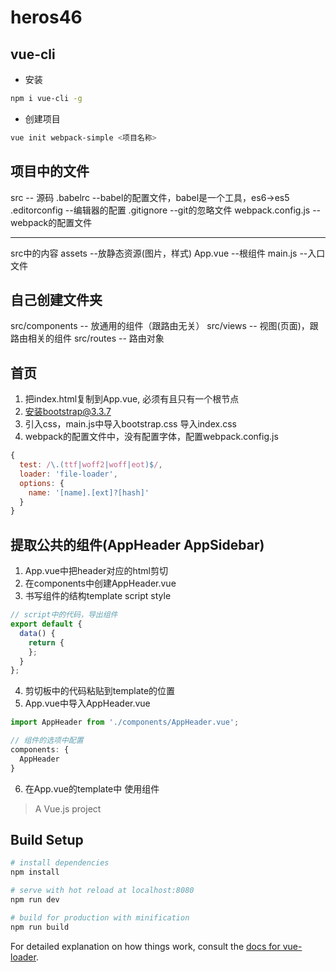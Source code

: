 # heros46

## vue-cli

- 安装

```bash
npm i vue-cli -g
```

- 创建项目

```bash
vue init webpack-simple <项目名称>
```

## 项目中的文件

src  -- 源码
.babelrc   --babel的配置文件，babel是一个工具，es6->es5
.editorconfig   --编辑器的配置
.gitignore   --git的忽略文件
webpack.config.js   --webpack的配置文件

----------
src中的内容
assets   --放静态资源(图片，样式)
App.vue  --根组件
main.js  --入口文件


## 自己创建文件夹

src/components   -- 放通用的组件（跟路由无关）
src/views        -- 视图(页面)，跟路由相关的组件
src/routes       -- 路由对象

## 首页

1. 把index.html复制到App.vue, 必须有且只有一个根节点
2. 安装bootstrap@3.3.7
3. 引入css，main.js中导入bootstrap.css 导入index.css
4. webpack的配置文件中，没有配置字体，配置webpack.config.js

```js
{
  test: /\.(ttf|woff2|woff|eot)$/,
  loader: 'file-loader',
  options: {
    name: '[name].[ext]?[hash]'
  }
}
```

## 提取公共的组件(AppHeader  AppSidebar)

1. App.vue中把header对应的html剪切
2. 在components中创建AppHeader.vue
3. 书写组件的结构template  script  style
```js
// script中的代码，导出组件
export default {
  data() {
    return {
    };
  }
};
```
4. 剪切板中的代码粘贴到template的位置
5. App.vue中导入AppHeader.vue
```js
import AppHeader from './components/AppHeader.vue';

// 组件的选项中配置
components: {
  AppHeader
}
```
6. 在App.vue的template中 使用组件 <app-header></app-header>



> A Vue.js project

## Build Setup

``` bash
# install dependencies
npm install

# serve with hot reload at localhost:8080
npm run dev

# build for production with minification
npm run build
```

For detailed explanation on how things work, consult the [docs for vue-loader](http://vuejs.github.io/vue-loader).
